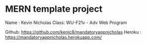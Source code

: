 # MERN template project

Name : Kevin Nicholas
Class: WU-F21v - Adv Web Program

Github: https://github.com/kenic8/mandatoryappnicholas
Heroku : https://mandatoryappnicholas.herokuapp.com/
